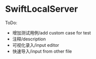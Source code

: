 # SwiftLocalServer

ToDo:
- 增加测试用例/add custom case for test
- 注释/description
- 可视化录入/input editor
- 快速导入/input from other file
